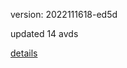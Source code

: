 version: 2022111618-ed5d

updated 14 avds

[details](https://github.com/0x74f917491bfa7ebfa379/ali_avd_db/blob/master/change_log/2022/11/16/18/ed5d.txt)